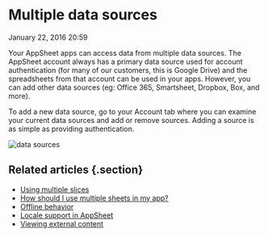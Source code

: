 #  Multiple data sources


January 22, 2016 20:59

Your AppSheet apps can access data from multiple data sources. The AppSheet
account always has a primary data source used for account authentication (for
many of our customers, this is Google Drive) and the spreadsheets from that
account can be used in your apps. However, you can add other data sources (eg:
Office 365, Smartsheet, Dropbox, Box, and more).

To add a new data source, go to your Account tab where you can examine your
current data sources and add or remove sources. Adding a source is as simple
as providing authentication.  
  
![data sources](../article_attachments/205037527/Screen_Shot_2016-01-22_at_12.58.55_PM.png)

## Related articles {.section}

  * [Using multiple slices](Using-multiple-slices.md)
  * [How should I use multiple sheets in my app?](How-should-I-use-multiple-sheets-in-my-app-.md)
  * [Offline behavior](Offline-behavior.md)
  * [Locale support in AppSheet](Locale-support-in-AppSheet.md)
  * [ Viewing external content](-Viewing-external-content.md)

